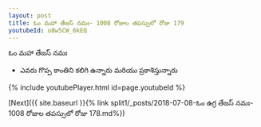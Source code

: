```yaml
---
layout: post
title: ఓం మహా తేజస్ నమః- 1008 రోజుల తపస్సులో రోజు 179
youtubeId: o8w5CW_6kEQ
---
```

 
 
 ఓం మహా తేజస్ నమః  
 
 -  ఎవరు గొప్ప కాంతిని కలిగి ఉన్నారు మరియు ప్రకాశిస్తున్నారు 
 
  
 
  
 
 
 
 
 
 


{% include youtubePlayer.html id=page.youtubeId %}
 
[Next]({{ site.baseurl }}{% link  split1/_posts/2018-07-08-ఓం ఉగ్ర తేజస్ నమః- 1008 రోజుల తపస్సులో రోజు 178.md%})
 
